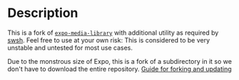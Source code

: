 # Description

This is a fork of [`expo-media-library`](https://www.npmjs.com/package/expo-media-library) with additional utility as required by [swsh](https://www.joinswsh.com). Feel free to use at your own risk: This is considered to be very unstable and untested for most use cases.

Due to the monstrous size of Expo, this is a fork of a subdirectory in it so we don't have to download the entire repository. [Guide for forking and updating](https://stackoverflow.com/a/24577293)
